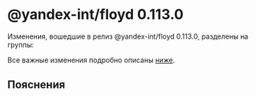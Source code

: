 # @yandex-int/floyd 0.113.0

<!-- ЧЕЛОВЕЧЕСКОЕ ВСТУПЛЕНИЕ -->

Изменения, вошедшие в релиз @yandex-int/floyd 0.113.0, разделены на группы:

Все важные изменения подробно описаны [ниже](#Пояснения).

## Пояснения

